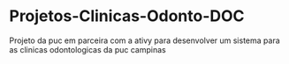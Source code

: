 # Projetos-Clinicas-Odonto-DOC

Projeto da puc em parceira com a ativy para desenvolver um sistema para as clinicas odontologicas da puc campinas
